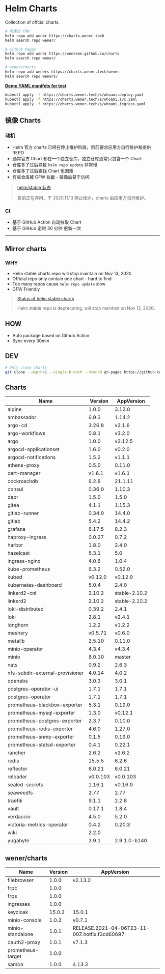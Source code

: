 # Helm Charts

Collection of offcial charts.

```bash
# 阿里云 CDN
helm repo add wener https://charts.wener.tech
helm search repo wener/

# Github Pages
helm repo add wener https://wenerme.github.io/charts
helm search repo wener/

# wener/charts
helm repo add weners https://charts.wener.tech/wener
helm search repo weners/
```

**[Demo YAML manifets for test](https://github.com/wenerme/charts/tree/master/public/s)**

```bash
kubectl apply -f https://charts.wener.tech/s/whoami.deploy.yaml
kubectl apply -f https://charts.wener.tech/s/whoami.svc.yaml
kubectl apply -f https://charts.wener.tech/s/whoami.ingress.yaml
```

## 镜像 Charts

### 动机

- Helm 官方 charts 已经在停止维护阶段，目前要求应用方自行维护和提供 REPO
- 通常官方 Chart 都在一个独立仓库，独立仓库通常只包含一个 Chart
- 仓库多了过后导致 `helm repo update` 非常慢
- 仓库多了过后查找 Chart 也困难
- 有些仓库被 GFW 拦截 - 镜像后易于访问

> [helm/stable 状态 ](https://github.com/helm/charts#status-of-the-project)
>
> 目前正在弃用，于 2020.11.13 停止维护，charts 由应用方自行维护。

### CI

- 基于 GitHub Action 自动拉取 Chart
- 基于 GitHub 定时 30 分钟 更新一次

---

## Mirror charts

### WHY

- Helm stable charts repo will stop maintain on Nov 13, 2020.
- Official repo only contain one chart - hard to find
- Too many repos cause `helm repo update` slow
- GFW Friendly

> [Status of helm stable charts](https://github.com/helm/charts#status-of-the-project)
>
> Helm stable repo is deprecating, will stop maintain on Nov 13, 2020.

## HOW

- Auto package based on Github Action
- Sync every 30min

## DEV

```bash
# Only clone charts
git clone --depth=1 --single-branch --branch gh-pages https://github.com/wenerme/charts charts
```
## Charts

| Name | Version | AppVersion |
|------|---------|------------|
| alpine | 1.0.0 | 3.12.0 |
| ambassador | 6.9.3 | 1.14.2 |
| argo-cd | 3.26.8 | v2.1.6 |
| argo-workflows | 0.8.1 | v3.2.0 |
| argo | 1.0.0 | v2.12.5 |
| argocd-applicationset | 1.6.0 | v0.2.0 |
| argocd-notifications | 1.5.2 | v1.1.1 |
| athens-proxy | 0.5.0 | 0.11.0 |
| cert-manager | v1.6.1 | v1.6.1 |
| cockroachdb | 6.2.8 | 21.1.11 |
| consul | 0.36.0 | 1.10.3 |
| dapr | 1.5.0 | 1.5.0 |
| gitea | 4.1.1 | 1.15.3 |
| gitlab-runner | 0.34.0 | 14.4.0 |
| gitlab | 5.4.2 | 14.4.2 |
| grafana | 6.17.5 | 8.2.3 |
| haproxy-ingress | 0.0.27 | 0.7.2 |
| harbor | 1.8.0 | 2.4.0 |
| hazelcast | 5.3.1 | 5.0 |
| ingress-nginx | 4.0.6 | 1.0.4 |
| kube-prometheus | 6.3.2 | 0.52.0 |
| kubed | v0.12.0 | v0.12.0 |
| kubernetes-dashboard | 5.0.4 | 2.4.0 |
| linkerd2-cni | 2.10.2 | stable-2.10.2 |
| linkerd2 | 2.10.2 | stable-2.10.2 |
| loki-distributed | 0.39.2 | 2.4.1 |
| loki | 2.8.1 | v2.4.1 |
| longhorn | 1.2.2 | v1.2.2 |
| meshery | v0.5.71 | v0.6.0 |
| metallb | 2.5.10 | 0.11.0 |
| minio-operator | 4.3.4 | v4.3.4 |
| minio | 8.0.10 | master |
| nats | 0.9.2 | 2.6.3 |
| nfs-subdir-external-provisioner | 4.0.14 | 4.0.2 |
| openebs | 3.0.3 | 3.0.1 |
| postgres-operator-ui | 1.7.1 | 1.7.1 |
| postgres-operator | 1.7.1 | 1.7.1 |
| prometheus-blackbox-exporter | 5.3.1 | 0.19.0 |
| prometheus-mysql-exporter | 1.3.0 | v0.12.1 |
| prometheus-postgres-exporter | 2.3.7 | 0.10.0 |
| prometheus-redis-exporter | 4.6.0 | 1.27.0 |
| prometheus-snmp-exporter | 0.1.5 | 0.19.0 |
| prometheus-statsd-exporter | 0.4.1 | 0.22.1 |
| rancher | 2.6.2 | v2.6.2 |
| redis | 15.5.5 | 6.2.6 |
| reflector | 6.0.21 | 6.0.21 |
| reloader | v0.0.103 | v0.0.103 |
| sealed-secrets | 1.16.1 | v0.16.0 |
| seaweedfs | 2.77 | 2.77 |
| traefik | 9.1.1 | 2.2.8 |
| vault | 0.17.1 | 1.8.4 |
| verdaccio | 4.5.0 | 5.2.0 |
| victoria-metrics-operator | 0.4.2 | 0.20.3 |
| wiki | 2.2.0 |  |
| yugabyte | 2.9.1 | 2.9.1.0-b140 |

## wener/charts

| Name | Version | AppVersion |
|------|---------|------------|
| filebrowser | 1.0.0 | v2.13.0 |
| frpc | 1.0.0 |  |
| frps | 1.0.0 |  |
| ingresses | 1.0.0 |  |
| keycloak | 15.0.2 | 15.0.1 |
| minio-console | 1.0.2 | v0.7.1 |
| minio-standalone | 1.0.1 | RELEASE.2021-04-06T23-11-00Z.hotfix.f3cd60697 |
| oauth2-proxy | 1.0.1 | v7.1.3 |
| prometheus-target | 1.0.0 |  |
| samba | 1.0.0 | 4.13.3 |

